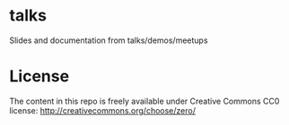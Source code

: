 talks
=====

Slides and documentation from talks/demos/meetups

License
=======

The content in this repo is freely available under Creative Commons CC0 license:
http://creativecommons.org/choose/zero/
